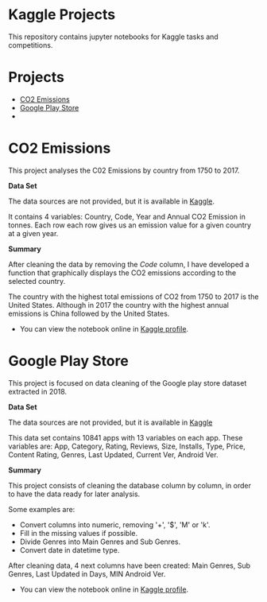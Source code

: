 Kaggle Projects
=======

This repository contains jupyter notebooks for Kaggle tasks and competitions.


# Projects

- [CO2 Emissions](#CO2)
- [Google Play Store](#play-store)
-

<a name="CO2"></a>
# CO2 Emissions

This project analyses the C02 Emissions by country from 1750 to 2017.

**Data Set**

The data sources are not provided, but it is available in [Kaggle](https://www.kaggle.com/yoannboyere/co2-ghg-emissionsdata).

It contains 4 variables: Country, Code, Year and Annual CO2 Emission in tonnes. Each row each row gives us an emission value for a given country at a given year.

**Summary**

After cleaning the data by removing the *Code* column, I have developed a function that graphically displays the CO2 emissions according to the selected country.

The country with the highest total emissions of CO2 from 1750 to 2017 is the United States. Although in 2017 the country with the highest annual emissions is China followed by the United States.

- You can view the notebook online in [Kaggle profile](https://www.kaggle.com/logiflo/co2-emissions).


<a name="play-store"></a>
# Google Play Store

This project is focused on data cleaning of the Google play store dataset extracted in 2018.

**Data Set**

The data sources are not provided, but it is available in [Kaggle](https://www.kaggle.com/lava18/google-play-store-apps)

This data set contains 10841 apps with 13 variables on each app. These variables are: App, Category, Rating, Reviews, Size, Installs, Type, Price, Content Rating, Genres, Last Updated, Current Ver, Android Ver.

**Summary**

This project consists of cleaning the database column by column, in order to have the data ready for later analysis.

Some examples are:
- Convert columns into numeric, removing '+', '$', 'M' or 'k'.
- Fill in the missing values if possible.
- Divide Genres into Main Genres and Sub Genres.
- Convert date in datetime type.

After cleaning data, 4 next columns have been created: Main Genres, Sub Genres, Last Updated in Days, MIN Android Ver.

- You can view the notebook online in [Kaggle profile](https://www.kaggle.com/logiflo/play-store-data-data-cleaning-and-wrangling).






